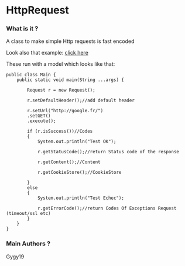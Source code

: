 HttpRequest
==========

### What is it ?
A class to make simple Http requests is fast encoded

Look also that example: [click here](https://github.com/gygy19/HttpRequest/blob/master/request/src/test/java/com/requestExample/TestRequest.java)

These run with a model which looks like that:

    public class Main {
        public static void main(String ...args) {
            
			Request r = new Request();
			
			r.setDefaultHeader();//add default header
			
			r.setUrl("http://google.fr/")
			.setGET()
			.execute();
			
			if (r.isSuccess())//Codes
			{
				System.out.println("Test OK");
				
				r.getStatusCode();//return Status code of the response
				
				r.getContent();//Content
				
				r.getCookieStore();//CookieStore
				
			}
			else
			{
				System.out.println("Test Echec");
				
				r.getErrorCode();//return Codes Of Exceptions Request (timeout/ssl etc)
			}
        }
    }

### Main Authors ?
Gygy19

